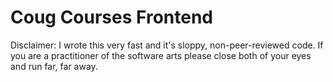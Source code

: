 # Coug Courses Frontend

Disclaimer: I wrote this very fast and it's sloppy, non-peer-reviewed code. If you are a practitioner of the software arts please close both of your eyes and run far, far away.
